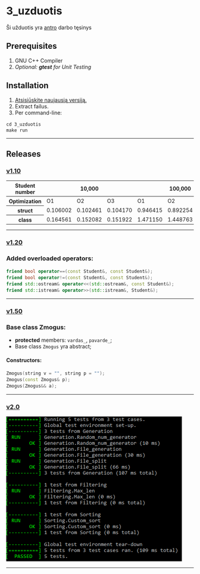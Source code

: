 # 3_uzduotis
Ši užduotis yra [antro](https://github.com/Effanuel/Duomenu-apdorojimas) darbo tęsinys

## Prerequisites
1. GNU C++ Compiler
2. *Optional: **gtest** for Unit Testing*

## Installation
1. [Atsisiūskite naujausią versiją.](https://github.com/Effanuel/3_uzduotis/releases/tag/v2.0)
2. Extract failus.
3. Per command-line:

```
cd 3_uzduotis
make run
```
---

## Releases
### [v1.10](https://github.com/Effanuel/3_uzduotis/releases/tag/v1.11)

<table>
    <thead>
        <tr>
            <th>Student number</th>
            <th colspan=3>10,000</th>
            <th colspan=3>100,000</th>
        </tr>
    </thead>
    <tbody>
        <tr>
            <th>Optimization</th>
            <td>O1</td>
            <td>O2</td>
            <td>O3</td>
            <td>O1</td>
            <td>O2</td>
            <td>O3</td>
        </tr>
        <tr>
            <th>struct</th>
            <td>0.106002</td>
            <td>0.102461</td>
            <td>0.104170</td>
            <td>0.946415</td>
            <td>0.892254</td>
            <td>0.864305</td>
        </tr>
        <tr>
            <th>class</th>
            <td>0.164561</td>
            <td>0.152082</td>
            <td>0.151922</td>
            <td>1.471150</td>
            <td>1.448763</td>
            <td>1.410840</td>
        </tr>
    </tbody>
</table>

---

### [v1.20](https://github.com/Effanuel/3_uzduotis/releases/tag/v1.20)

### Added overloaded operators:
```C++
friend bool operator==(const Student&, const Student&);
friend bool operator!=(const Student&, const Student&);
friend std::ostream& operator<<(std::ostream&, const Student&);
friend std::istream& operator>>(std::istream&, Student&);
```
---
### [v1.50](https://github.com/Effanuel/3_uzduotis/releases/tag/v1.52)
### Base class Zmogus:
* **protected** members: ```vardas_```, ```pavarde_```;
* Base class ```Zmogus``` yra abstract;


#### Constructors:
```c++
Zmogus(string v = "", string p = "");
Zmogus(const Zmogus& p);
Zmogus(Zmogus&& a);
```


---

### [v2.0](https://github.com/Effanuel/3_uzduotis/releases/tag/v2.0)

![Unit Test](https://github.com/Effanuel/3_uzduotis/blob/master/Unit%20Tests.png)

---
